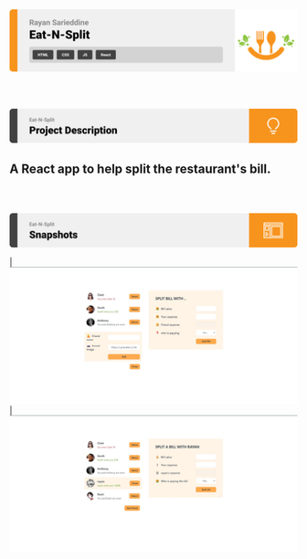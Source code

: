 <img src="./readme/title1.svg"/>

<br><br>

<!-- project philosophy -->
<img src="./readme/title2.svg"/>

## A React app to help split the restaurant's bill.

<br><br>

<!-- Prototyping -->
<img src="./readme/title3.svg"/>

| ![Landing](./readme/demo.jpg)
| ![Landing](./readme/demo2.jpg)
